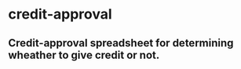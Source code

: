 # credit-approval
 ## Credit-approval spreadsheet for determining wheather to give credit or not.
 

